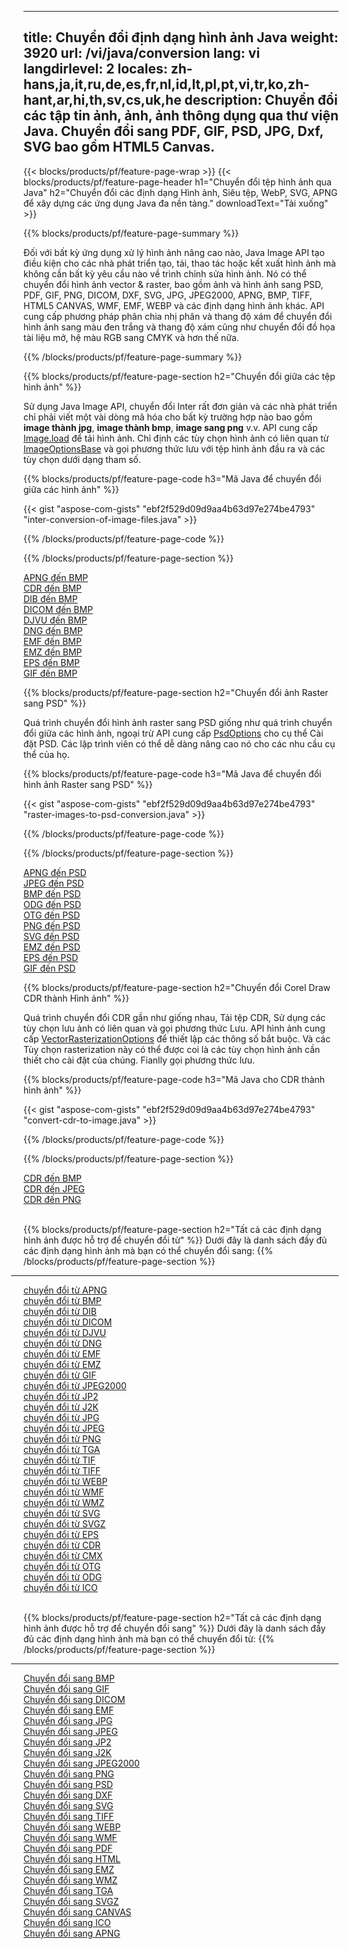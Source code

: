 ﻿
---
title: Chuyển đổi định dạng hình ảnh Java 
weight: 3920
url: /vi/java/conversion 
lang: vi
langdirlevel: 2
locales: zh-hans,ja,it,ru,de,es,fr,nl,id,lt,pl,pt,vi,tr,ko,zh-hant,ar,hi,th,sv,cs,uk,he
description: Chuyển đổi các tập tin ảnh, ảnh, ảnh thông dụng qua thư viện Java. Chuyển đổi sang PDF, GIF, PSD, JPG, Dxf, SVG bao gồm HTML5 Canvas.
---

{{< blocks/products/pf/feature-page-wrap >}}
{{< blocks/products/pf/feature-page-header h1="Chuyển đổi tệp hình ảnh qua Java" h2="Chuyển đổi các định dạng Hình ảnh, Siêu tệp, WebP, SVG, APNG để xây dựng các ứng dụng Java đa nền tảng." downloadText="Tải xuống" >}}

{{% blocks/products/pf/feature-page-summary %}}

Đối với bất kỳ ứng dụng xử lý hình ảnh nâng cao nào, Java Image API tạo điều kiện cho các nhà phát triển tạo, tải, thao tác hoặc kết xuất hình ảnh mà không cần bất kỳ yêu cầu nào về trình chỉnh sửa hình ảnh. Nó có thể chuyển đổi hình ảnh vector & raster, bao gồm ảnh và hình ảnh sang PSD, PDF, GIF, PNG, DICOM, DXF, SVG, JPG, JPEG2000, APNG, BMP, TIFF, HTML5 CANVAS, WMF, EMF, WEBP và các định dạng hình ảnh khác. API cung cấp phương pháp phân chia nhị phân và thang độ xám để chuyển đổi hình ảnh sang màu đen trắng và thang độ xám cũng như chuyển đổi đồ họa tài liệu mở, hệ màu RGB sang CMYK và hơn thế nữa.

{{% /blocks/products/pf/feature-page-summary  %}}

{{% blocks/products/pf/feature-page-section  h2="Chuyển đổi giữa các tệp hình ảnh" %}}

Sử dụng Java Image API, chuyển đổi Inter rất đơn giản và các nhà phát triển chỉ phải viết một vài dòng mã hóa cho bất kỳ trường hợp nào bao gồm **image thành jpg**, **image thành bmp**, **image sang png** v.v. API cung cấp [Image.load](https://apireference.aspose.com/imaging/java/com.aspose.imaging/Image#load-java.lang.String-) để tải hình ảnh. Chỉ định các tùy chọn hình ảnh có liên quan từ [ImageOptionsBase](https://apireference.aspose.com/imaging/java/com.aspose.imaging/ImageOptionsBase) và gọi phương thức lưu với tệp hình ảnh đầu ra và các tùy chọn dưới dạng tham số.

{{% blocks/products/pf/feature-page-code h3="Mã Java để chuyển đổi giữa các hình ảnh" %}}

{{< gist "aspose-com-gists" "ebf2f529d09d9aa4b63d97e274be4793" "inter-conversion-of-image-files.java" >}}

{{% /blocks/products/pf/feature-page-code  %}}

{{% /blocks/products/pf/feature-page-section %}}

<div class="container-fluid productfamilypage bg-gray">
    <div class="convertypes bg-gray agp-content section">
        <div class="container">
		<div class="row other-converters">
		   <div class="col-md-2 other-converter remove-lp remove-rp">
		      <a href="/imaging/vi/java/conversion/apng-to-bmp/">APNG đến BMP</a>
		   </div>
		   <div class="col-md-2 other-converter remove-lp remove-rp">
		      <a href="/imaging/vi/java/conversion/cdr-to-bmp/">CDR đến BMP</a>
		   </div>
		   <div class="col-md-2 other-converter remove-lp remove-rp">
		      <a href="/imaging/vi/java/conversion/dib-to-bmp/">DIB đến BMP</a>
		   </div>
		   <div class="col-md-2 other-converter remove-lp remove-rp">
		      <a href="/imaging/vi/java/conversion/dicom-to-bmp/">DICOM đến BMP</a>
		   </div>
 		   <div class="col-md-2 other-converter remove-lp remove-rp">
		      <a href="/imaging/vi/java/conversion/djvu-to-bmp/">DJVU đến BMP</a>
		   </div>
		   <div class="col-md-2 other-converter remove-lp remove-rp">
		      <a href="/imaging/vi/java/conversion/dng-to-bmp/">DNG đến BMP</a>
		   </div>
		   <div class="col-md-2 other-converter remove-lp remove-rp">
		      <a href="/imaging/vi/java/conversion/emf-to-bmp/">EMF đến BMP</a>
		   </div>
		   <div class="col-md-2 other-converter remove-lp remove-rp">
		      <a href="/imaging/vi/java/conversion/emz-to-bmp/">EMZ đến BMP</a>
		   </div>
		   <div class="col-md-2 other-converter remove-lp remove-rp">
		      <a href="/imaging/vi/java/conversion/eps-to-bmp/">EPS đến BMP</a>
		   </div>
		   <div class="col-md-2 other-converter remove-lp remove-rp">
		      <a href="/imaging/vi/java/conversion/gif-to-bmp/">GIF đến BMP</a>
		   </div>
		</div>
	</div>
    </div>
</div>

{{% blocks/products/pf/feature-page-section  h2="Chuyển đổi ảnh Raster sang PSD" %}}

Quá trình chuyển đổi hình ảnh raster sang PSD giống như quá trình chuyển đổi giữa các hình ảnh, ngoại trừ API cung cấp [PsdOptions](https://apireference.aspose.com/imaging/java/com.aspose.imaging.imageoptions/PsdOptions) cho cụ thể Cài đặt PSD. Các lập trình viên có thể dễ dàng nâng cao nó cho các nhu cầu cụ thể của họ.

{{% blocks/products/pf/feature-page-code h3="Mã Java để chuyển đổi hình ảnh Raster sang PSD" %}}

{{< gist "aspose-com-gists" "ebf2f529d09d9aa4b63d97e274be4793" "raster-images-to-psd-conversion.java" >}}

{{% /blocks/products/pf/feature-page-code  %}}

{{% /blocks/products/pf/feature-page-section %}}

<div class="container-fluid productfamilypage bg-gray">
    <div class="convertypes bg-gray agp-content section">
        <div class="container">
		<div class="row other-converters">
		   <div class="col-md-2 other-converter remove-lp remove-rp">
		      <a href="/imaging/vi/java/conversion/apng-to-PSD/">APNG đến PSD</a>
		   </div>
		   <div class="col-md-2 other-converter remove-lp remove-rp">
		      <a href="/imaging/vi/java/conversion/jpeg-to-PSD/">JPEG đến PSD</a>
		   </div>
		   <div class="col-md-2 other-converter remove-lp remove-rp">
		      <a href="/imaging/vi/java/conversion/bmp-to-PSD/">BMP đến PSD</a>
		   </div>
		   <div class="col-md-2 other-converter remove-lp remove-rp">
		      <a href="/imaging/vi/java/conversion/odg-to-PSD/">ODG đến PSD</a>
		   </div>
 		   <div class="col-md-2 other-converter remove-lp remove-rp">
		      <a href="/imaging/vi/java/conversion/otg-to-PSD/">OTG đến PSD</a>
		   </div>
		   <div class="col-md-2 other-converter remove-lp remove-rp">
		      <a href="/imaging/vi/java/conversion/png-to-PSD/">PNG đến PSD</a>
		   </div>
		   <div class="col-md-2 other-converter remove-lp remove-rp">
		      <a href="/imaging/vi/java/conversion/svg-to-PSD/">SVG đến PSD</a>
		   </div>
		   <div class="col-md-2 other-converter remove-lp remove-rp">
		      <a href="/imaging/vi/java/conversion/emz-to-PSD/">EMZ đến PSD</a>
		   </div>
		   <div class="col-md-2 other-converter remove-lp remove-rp">
		      <a href="/imaging/vi/java/conversion/eps-to-PSD/">EPS đến PSD</a>
		   </div>
		   <div class="col-md-2 other-converter remove-lp remove-rp">
		      <a href="/imaging/vi/java/conversion/gif-to-PSD/">GIF đến PSD</a>
		   </div>
		</div>
	</div>
    </div>
</div>

{{% blocks/products/pf/feature-page-section  h2="Chuyển đổi Corel Draw CDR thành Hình ảnh" %}}

Quá trình chuyển đổi CDR gần như giống nhau, Tải tệp CDR, Sử dụng các tùy chọn lưu ảnh có liên quan và gọi phương thức Lưu. API hình ảnh cung cấp [VectorRasterizationOptions](https://apireference.aspose.com/imaging/java/com.aspose.imaging.imageoptions/vectorrasterizationoptions) để thiết lập các thông số bắt buộc. Và các Tùy chọn rasterization này có thể được coi là các tùy chọn hình ảnh cần thiết cho cài đặt của chúng. Fianlly gọi phương thức lưu. 

{{% blocks/products/pf/feature-page-code h3="Mã Java cho CDR thành hình ảnh" %}}

{{< gist "aspose-com-gists" "ebf2f529d09d9aa4b63d97e274be4793" "convert-cdr-to-image.java" >}}

{{% /blocks/products/pf/feature-page-code  %}}

{{% /blocks/products/pf/feature-page-section %}}

<div class="container-fluid productfamilypage bg-gray">
    <div class="convertypes bg-gray agp-content section">
        <div class="container">
		<div class="row other-converters">
		   <div class="col-md-2 other-converter remove-lp remove-rp">
		      <a href="/imaging/vi/java/conversion/CDR-to-bmp/">CDR đến BMP</a>
		   </div>
		   <div class="col-md-2 other-converter remove-lp remove-rp">
		      <a href="/imaging/vi/java/conversion/CDR-to-jpeg/">CDR đến JPEG</a>
		   </div>
		   <div class="col-md-2 other-converter remove-lp remove-rp">
		      <a href="/imaging/vi/java/conversion/CDR-to-png/">CDR đến PNG</a>
		   </div>		   
		</div>
	</div>
    </div>
</div>
<br/>

{{% blocks/products/pf/feature-page-section  h2="Tất cả các định dạng hình ảnh được hỗ trợ để chuyển đổi từ" %}}
Dưới đây là danh sách đầy đủ các định dạng hình ảnh mà bạn có thể chuyển đổi sang:
{{% /blocks/products/pf/feature-page-section %}}
<div class="container-fluid productfamilypage bg-gray">
    <div class="convertypes bg-gray agp-content section">
        <div class="container">
                <hr style="margin-left:-20px;"/>
		<div class="row other-converters">
		    <div class='col-md-2 other-converter remove-lp remove-rp'><a href="/imaging/vi/java/conversion/from/apng" >chuyển đổi từ APNG</a></div>
<div class='col-md-2 other-converter remove-lp remove-rp'><a href="/imaging/vi/java/conversion/from/bmp" >chuyển đổi từ BMP</a></div>
<div class='col-md-2 other-converter remove-lp remove-rp'><a href="/imaging/vi/java/conversion/from/dib" >chuyển đổi từ DIB</a></div>
<div class='col-md-2 other-converter remove-lp remove-rp'><a href="/imaging/vi/java/conversion/from/dicom" >chuyển đổi từ DICOM</a></div>
<div class='col-md-2 other-converter remove-lp remove-rp'><a href="/imaging/vi/java/conversion/from/djvu" >chuyển đổi từ DJVU</a></div>
<div class='col-md-2 other-converter remove-lp remove-rp'><a href="/imaging/vi/java/conversion/from/dng" >chuyển đổi từ DNG</a></div>
<div class='col-md-2 other-converter remove-lp remove-rp'><a href="/imaging/vi/java/conversion/from/emf" >chuyển đổi từ EMF</a></div>
<div class='col-md-2 other-converter remove-lp remove-rp'><a href="/imaging/vi/java/conversion/from/emz" >chuyển đổi từ EMZ</a></div>
<div class='col-md-2 other-converter remove-lp remove-rp'><a href="/imaging/vi/java/conversion/from/gif" >chuyển đổi từ GIF</a></div>
<div class='col-md-2 other-converter remove-lp remove-rp'><a href="/imaging/vi/java/conversion/from/jpeg2000" >chuyển đổi từ JPEG2000</a></div>
<div class='col-md-2 other-converter remove-lp remove-rp'><a href="/imaging/vi/java/conversion/from/jp2" >chuyển đổi từ JP2</a></div>
<div class='col-md-2 other-converter remove-lp remove-rp'><a href="/imaging/vi/java/conversion/from/j2k" >chuyển đổi từ J2K</a></div>
<div class='col-md-2 other-converter remove-lp remove-rp'><a href="/imaging/vi/java/conversion/from/jpg" >chuyển đổi từ JPG</a></div>
<div class='col-md-2 other-converter remove-lp remove-rp'><a href="/imaging/vi/java/conversion/from/jpeg" >chuyển đổi từ JPEG</a></div>
<div class='col-md-2 other-converter remove-lp remove-rp'><a href="/imaging/vi/java/conversion/from/png" >chuyển đổi từ PNG</a></div>
<div class='col-md-2 other-converter remove-lp remove-rp'><a href="/imaging/vi/java/conversion/from/tga" >chuyển đổi từ TGA</a></div>
<div class='col-md-2 other-converter remove-lp remove-rp'><a href="/imaging/vi/java/conversion/from/tif" >chuyển đổi từ TIF</a></div>
<div class='col-md-2 other-converter remove-lp remove-rp'><a href="/imaging/vi/java/conversion/from/tiff" >chuyển đổi từ TIFF</a></div>
<div class='col-md-2 other-converter remove-lp remove-rp'><a href="/imaging/vi/java/conversion/from/webp" >chuyển đổi từ WEBP</a></div>
<div class='col-md-2 other-converter remove-lp remove-rp'><a href="/imaging/vi/java/conversion/from/wmf" >chuyển đổi từ WMF</a></div>
<div class='col-md-2 other-converter remove-lp remove-rp'><a href="/imaging/vi/java/conversion/from/wmz" >chuyển đổi từ WMZ</a></div>
<div class='col-md-2 other-converter remove-lp remove-rp'><a href="/imaging/vi/java/conversion/from/svg" >chuyển đổi từ SVG</a></div>
<div class='col-md-2 other-converter remove-lp remove-rp'><a href="/imaging/vi/java/conversion/from/svgz" >chuyển đổi từ SVGZ</a></div>
<div class='col-md-2 other-converter remove-lp remove-rp'><a href="/imaging/vi/java/conversion/from/eps" >chuyển đổi từ EPS</a></div>
<div class='col-md-2 other-converter remove-lp remove-rp'><a href="/imaging/vi/java/conversion/from/cdr" >chuyển đổi từ CDR</a></div>
<div class='col-md-2 other-converter remove-lp remove-rp'><a href="/imaging/vi/java/conversion/from/cmx" >chuyển đổi từ CMX</a></div>
<div class='col-md-2 other-converter remove-lp remove-rp'><a href="/imaging/vi/java/conversion/from/otg" >chuyển đổi từ OTG</a></div>
<div class='col-md-2 other-converter remove-lp remove-rp'><a href="/imaging/vi/java/conversion/from/odg" >chuyển đổi từ ODG</a></div>
<div class='col-md-2 other-converter remove-lp remove-rp'><a href="/imaging/vi/java/conversion/from/ico" >chuyển đổi từ ICO</a></div>
                </div>
        </div>
    </div>
</div>
<br/>

{{% blocks/products/pf/feature-page-section  h2="Tất cả các định dạng hình ảnh được hỗ trợ để chuyển đổi sang" %}}
Dưới đây là danh sách đầy đủ các định dạng hình ảnh mà bạn có thể chuyển đổi từ:
{{% /blocks/products/pf/feature-page-section %}}
<div class="container-fluid productfamilypage bg-gray">
    <div class="convertypes bg-gray agp-content section">
        <div class="container">
	        <hr style="margin-left:-20px;"/>
		<div class="row other-converters">
		    <div class='col-md-2 other-converter remove-lp remove-rp'><a href="/imaging/vi/java/conversion/to/bmp" >Chuyển đổi sang BMP</a></div>
<div class='col-md-2 other-converter remove-lp remove-rp'><a href="/imaging/vi/java/conversion/to/gif" >Chuyển đổi sang GIF</a></div>
<div class='col-md-2 other-converter remove-lp remove-rp'><a href="/imaging/vi/java/conversion/to/dicom" >Chuyển đổi sang DICOM</a></div>
<div class='col-md-2 other-converter remove-lp remove-rp'><a href="/imaging/vi/java/conversion/to/emf" >Chuyển đổi sang EMF</a></div>
<div class='col-md-2 other-converter remove-lp remove-rp'><a href="/imaging/vi/java/conversion/to/jpg" >Chuyển đổi sang JPG</a></div>
<div class='col-md-2 other-converter remove-lp remove-rp'><a href="/imaging/vi/java/conversion/to/jpeg" >Chuyển đổi sang JPEG</a></div>
<div class='col-md-2 other-converter remove-lp remove-rp'><a href="/imaging/vi/java/conversion/to/jp2" >Chuyển đổi sang JP2</a></div>
<div class='col-md-2 other-converter remove-lp remove-rp'><a href="/imaging/vi/java/conversion/to/j2k" >Chuyển đổi sang J2K</a></div>
<div class='col-md-2 other-converter remove-lp remove-rp'><a href="/imaging/vi/java/conversion/to/jpeg2000" >Chuyển đổi sang JPEG2000</a></div>
<div class='col-md-2 other-converter remove-lp remove-rp'><a href="/imaging/vi/java/conversion/to/png" >Chuyển đổi sang PNG</a></div>
<div class='col-md-2 other-converter remove-lp remove-rp'><a href="/imaging/vi/java/conversion/to/psd" >Chuyển đổi sang PSD</a></div>
<div class='col-md-2 other-converter remove-lp remove-rp'><a href="/imaging/vi/java/conversion/to/dxf" >Chuyển đổi sang DXF</a></div>
<div class='col-md-2 other-converter remove-lp remove-rp'><a href="/imaging/vi/java/conversion/to/svg" >Chuyển đổi sang SVG</a></div>
<div class='col-md-2 other-converter remove-lp remove-rp'><a href="/imaging/vi/java/conversion/to/tiff" >Chuyển đổi sang TIFF</a></div>
<div class='col-md-2 other-converter remove-lp remove-rp'><a href="/imaging/vi/java/conversion/to/webp" >Chuyển đổi sang WEBP</a></div>
<div class='col-md-2 other-converter remove-lp remove-rp'><a href="/imaging/vi/java/conversion/to/wmf" >Chuyển đổi sang WMF</a></div>
<div class='col-md-2 other-converter remove-lp remove-rp'><a href="/imaging/vi/java/conversion/to/pdf" >Chuyển đổi sang PDF</a></div>
<div class='col-md-2 other-converter remove-lp remove-rp'><a href="/imaging/vi/java/conversion/to/html" >Chuyển đổi sang HTML</a></div>
<div class='col-md-2 other-converter remove-lp remove-rp'><a href="/imaging/vi/java/conversion/to/emz" >Chuyển đổi sang EMZ</a></div>
<div class='col-md-2 other-converter remove-lp remove-rp'><a href="/imaging/vi/java/conversion/to/wmz" >Chuyển đổi sang WMZ</a></div>
<div class='col-md-2 other-converter remove-lp remove-rp'><a href="/imaging/vi/java/conversion/to/tga" >Chuyển đổi sang TGA</a></div>
<div class='col-md-2 other-converter remove-lp remove-rp'><a href="/imaging/vi/java/conversion/to/svgz" >Chuyển đổi sang SVGZ</a></div>
<div class='col-md-2 other-converter remove-lp remove-rp'><a href="/imaging/vi/java/conversion/to/canvas" >Chuyển đổi sang CANVAS</a></div>
<div class='col-md-2 other-converter remove-lp remove-rp'><a href="/imaging/vi/java/conversion/to/ico" >Chuyển đổi sang ICO</a></div>
<div class='col-md-2 other-converter remove-lp remove-rp'><a href="/imaging/vi/java/conversion/to/apng" >Chuyển đổi sang APNG</a></div>
                </div>
        </div>
    </div>
</div>
<br/>

